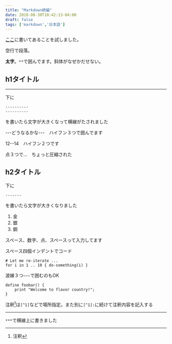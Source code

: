 ```yaml
---
title: "Markdown続編"
date: 2018-08-30T10:42:13-04:00
draft: false
tags: ['markdown','日本語']
---
```


[ここ](https://gist.githubusercontent.com/rt2zz/e0a1d6ab2682d2c47746950b84c0b6ee/raw/83b8b4814c3417111b9b9bef86a552608506603e/markdown-sample.md)に書いてあることを試しました。

空行で段落。

**太字**。`**`で囲んでます。斜体がなぜかだせない。

h1タイトル
----------
----------
下に
```
----------
----------
```
を書いたら文字が大きくなって横線がたされました

---どうなるかな---　ハイフン３つで囲んでます

12--14　ハイフン２つです

点３つで...　ちょっと圧縮された

h2タイトル
-------
下に
```
-------
```
を書いたら文字が大きくなりました

 1. 金
 2. 銀
 3. 銅

スペース、数字、点、スペースって入力してます

スペース四個インデントでコード

    # Let me re-iterate ...
    for i in 1 .. 10 { do-something(i) }

波線３つ`~~~`で囲むのもOK

~~~
define foobar() {
    print "Welcome to flavor country!";
}
~~~

注釈[^1]は`[^1]`などで場所指定。また別に`[^1]:`に続けて注釈内容を記入する

[^1]: 注釈

***

`***`で横線上に書きました
